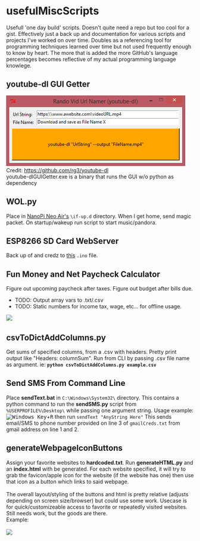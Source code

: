 # usefulMiscScripts
Usefull 'one day build' scripts. Doesn't quite need a repo but too cool for a gist. Effectively just a back up and documentation for various scripts and projects I've worked on over time. Doubles as a referencing tool for programming techniques learned over time but not used frequently enough to know by heart. The more that is added the more GitHub's language percentages becomes reflective of my actual programming language knowlege.

## youtube-dl GUI Getter
<img src="https://github.com/BiTinerary/usefulMiscScripts/blob/master/youtube-dlGuiGetter.png?raw=true"><br>
Credit: <a href='https://github.com/rg3/youtube-dl'>https://github.com/rg3/youtube-dl</a><br>
youtube-dlGUIGetter.exe is a binary that runs the GUI w/o python as dependency

## WOL.py
Place in <a href='http://www.friendlyarm.com/index.php?route=product/product&path=69&product_id=151'>NanoPi Neo Air's</a> `\if-up.d` directory. When I get home, send magic packet. On startup/wakeup run script to start music/pandora.

## ESP8266 SD Card WebServer
Back up of and credz to <a href='https://github.com/esp8266/Arduino/blob/master/libraries/ESP8266WebServer/examples/SDWebServer/SDWebServer.ino'>this</a> `.ino` file.

## Fun Money and Net Paycheck Calculator
Figure out upcoming paycheck after taxes. Figure out budget after bills due.
* TODO: Output array vars to .txt/.csv
* TODO: Static numbers for income tax, wage, etc... for offline usage.
<img src='https://s11.postimg.org/qlagttk77/fun_Money_Tkinter.png'>

## csvToDictAddColumns.py
Get sums of specified columns, from a .csv with headers. Pretty print output like "Headers: columnSum". Run from CLI by passing .csv file name as argument. ie: **`python csvToDictAddColumns.py example.csv`**

## Send SMS From Command Line
Place **sendText.bat** in `C:\Windows\System32\` directory. This contains a python command to run the **sendSMS.py** script from `%USERPROFILE%\Desktop\` while passing one argument string. Usage example: <br><kbd>![Windows Key][oldwinlogo]</kbd>+<kbd>R</kbd> then run `sendText "AnyString Here"` This sends email/SMS to phone number provided on line 3 of `gmailCreds.txt` from gmail address on line 1 and 2.

[oldwinlogo]: http://i.stack.imgur.com/T0oPO.png

## generateWebpageIconButtons
Assign your favorite websites to **hardcoded.txt**. Run **generateHTML.py** and an **index.html** with be generated. For each website specified, it will try to grab the favicon/apple icon for the website (if the website has one) then use that icon as a button which links to said webpage.<br>
<br>
The overall layout/styling of the buttons and html is pretty relative (adjusts depending on screen size/browser) but could use some work. Usecase is for quick/customizeable access to favorite or repeatedly visited websites. Still needs work, but the goods are there.<br>
Example:<br>
<br>
<img src='https://camo.githubusercontent.com/d4b39be4ed30f6367d39ca0989e6ecb4b66596ce/68747470733a2f2f7331312e706f7374696d672e6f72672f7538766166387765722f3332313332312e706e67'>
